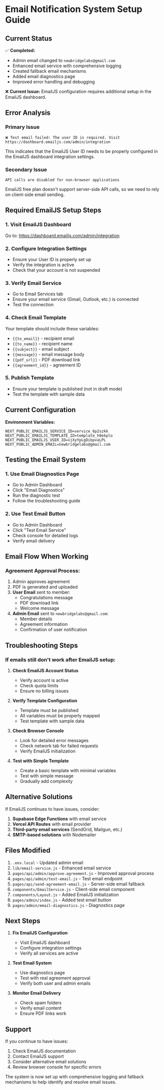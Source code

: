# Email Notification System Setup Guide

## Current Status

✅ **Completed:**
- Admin email changed to `newbridgelabs@gmail.com`
- Enhanced email service with comprehensive logging
- Created fallback email mechanisms
- Added email diagnostics page
- Improved error handling and debugging

❌ **Current Issue:**
EmailJS configuration requires additional setup in the EmailJS dashboard.

## Error Analysis

### Primary Issue
```
❌ Test email failed: The user ID is required. Visit https://dashboard.emailjs.com/admin/integration
```

This indicates that the EmailJS User ID needs to be properly configured in the EmailJS dashboard integration settings.

### Secondary Issue
```
API calls are disabled for non-browser applications
```

EmailJS free plan doesn't support server-side API calls, so we need to rely on client-side email sending.

## Required EmailJS Setup Steps

### 1. Visit EmailJS Dashboard
Go to: https://dashboard.emailjs.com/admin/integration

### 2. Configure Integration Settings
- Ensure your User ID is properly set up
- Verify the integration is active
- Check that your account is not suspended

### 3. Verify Email Service
- Go to Email Services tab
- Ensure your email service (Gmail, Outlook, etc.) is connected
- Test the connection

### 4. Check Email Template
Your template should include these variables:
- `{{to_email}}` - recipient email
- `{{to_name}}` - recipient name
- `{{subject}}` - email subject
- `{{message}}` - email message body
- `{{pdf_url}}` - PDF download link
- `{{agreement_id}}` - agreement ID

### 5. Publish Template
- Ensure your template is published (not in draft mode)
- Test the template with sample data

## Current Configuration

**Environment Variables:**
```
NEXT_PUBLIC_EMAILJS_SERVICE_ID=service_6p2szkk
NEXT_PUBLIC_EMAILJS_TEMPLATE_ID=template_h0ekplo
NEXT_PUBLIC_EMAILJS_USER_ID=vjXyYpLgDibpvaLPL
NEXT_PUBLIC_ADMIN_EMAIL=newbridgelabs@gmail.com
```

## Testing the Email System

### 1. Use Email Diagnostics Page
- Go to Admin Dashboard
- Click "Email Diagnostics"
- Run the diagnostic test
- Follow the troubleshooting guide

### 2. Use Test Email Button
- Go to Admin Dashboard
- Click "Test Email Service"
- Check console for detailed logs
- Verify email delivery

## Email Flow When Working

### Agreement Approval Process:
1. Admin approves agreement
2. PDF is generated and uploaded
3. **User Email** sent to member:
   - Congratulations message
   - PDF download link
   - Welcome message
4. **Admin Email** sent to `newbridgelabs@gmail.com`:
   - Member details
   - Agreement information
   - Confirmation of user notification

## Troubleshooting Steps

### If emails still don't work after EmailJS setup:

1. **Check EmailJS Account Status**
   - Verify account is active
   - Check quota limits
   - Ensure no billing issues

2. **Verify Template Configuration**
   - Template must be published
   - All variables must be properly mapped
   - Test template with sample data

3. **Check Browser Console**
   - Look for detailed error messages
   - Check network tab for failed requests
   - Verify EmailJS initialization

4. **Test with Simple Template**
   - Create a basic template with minimal variables
   - Test with simple message
   - Gradually add complexity

## Alternative Solutions

If EmailJS continues to have issues, consider:

1. **Supabase Edge Functions** with email service
2. **Vercel API Routes** with email provider
3. **Third-party email services** (SendGrid, Mailgun, etc.)
4. **SMTP-based solutions** with Nodemailer

## Files Modified

1. `.env.local` - Updated admin email
2. `lib/email-service.js` - Enhanced email service
3. `pages/api/admin/approve-agreement.js` - Improved approval process
4. `pages/api/admin/test-email.js` - Test email endpoint
5. `pages/api/send-agreement-email.js` - Server-side email fallback
6. `components/EmailService.js` - Client-side email component
7. `components/Layout.js` - Added EmailJS initialization
8. `pages/admin/index.js` - Added test email button
9. `pages/admin/email-diagnostics.js` - Diagnostics page

## Next Steps

1. **Fix EmailJS Configuration**
   - Visit EmailJS dashboard
   - Configure integration settings
   - Verify all services are active

2. **Test Email System**
   - Use diagnostics page
   - Test with real agreement approval
   - Verify both user and admin emails

3. **Monitor Email Delivery**
   - Check spam folders
   - Verify email content
   - Ensure PDF links work

## Support

If you continue to have issues:
1. Check EmailJS documentation
2. Contact EmailJS support
3. Consider alternative email solutions
4. Review browser console for specific errors

The system is now set up with comprehensive logging and fallback mechanisms to help identify and resolve email issues.
